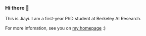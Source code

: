 ### Hi there 👋

This is Jiayi. I am a first-year PhD student at Berkeley AI Research.

For more infomation, see you on [my homepage](https://jiayipan.me) :)
